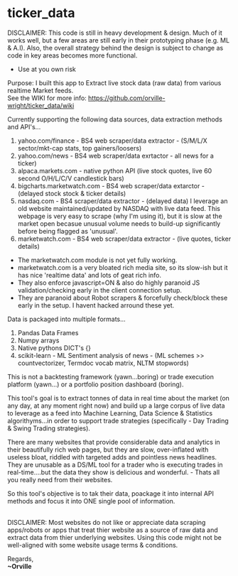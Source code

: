 # ticker_data

DISCLAIMER: This code is still in heavy development & design. Much of it works well, but a few areas are still early in their prototyping phase (e.g. ML & A.I). Also, the overall strategy behind the design is subject to change as code in key areas becomes more functional.
- Use at you own risk

Purpose: I built this app to Extract live stock data (raw data) from various realtime Market feeds.<br>
See the WIKI for more info: https://github.com/orville-wright/ticker_data/wiki

Currently supporting the following data sources, data extraction methods and API's...
  1. yahoo.com/finance  - BS4 web scraper/data extractor - (S/M/L/X sector/mkt-cap stats, top gainers/loosers)
  2. yahoo.com/news - BS4 web scraper/data exrtactor - all news for a ticker)
  2. alpaca.markets.com - native python API (live stock quotes, live 60 second O/H/L/C/V candlestick bars)
  3. bigcharts.marketwatch.com  - BS4 web scraper/data extarctor - (delayed stock stock & ticker details)
  4. nasdaq.com - BS4 scraper/data extractor - (delayed data)
     I leverage an old website maintained/updated by NASDAQ with live data feed. This webpage is very easy to scrape (why I'm using it), but it is slow at the market open becasue unusual volume needs to build-up significantly before being flagged as 'unusual'.
  5. marketwatch.com - BS4 web scraper/data extractor - (live quotes, ticker details)
  * The marketwatch.com module is not yet fully working.
  * marketwatch.com is a very bloated rich media site, so its slow-ish but it has nice 'realtime data' and lots of geat rich info.
  * They also enforce javascript=ON & also do highly paranoid JS validation/checking early in the client connection setup.
  * They are paranoid about Robot scrapers & forcefully check/block these early in the setup. I havent hacked arround these yet.

Data is packaged into multiple formats...
1. Pandas Data Frames
2. Numpy arrays
3. Native pythons DICT's {}
4. scikit-learn - ML Sentiment analysis of news - (ML schemes >> countvectorizer, Termdoc vocab matrix, NLTM stopwords)

This is not a backtesting framework (yawn...boring) or trade execution platform (yawn...) or a portfolio position dashboard (boring).

This tool's goal is to extract tonnes of data in real time about the market (on any day, at any moment right now) and build up a
large corpus of live data to leverage as a feed into Machine Learning, Data Science & Statistics algorithyms...in order to support
trade strategies (specifically - Day Trading & Swing Trading strategies).

There are many websites that provide considerable data and analytics in their beautifully rich web pages, but they are slow, 
over-inflated with useless bloat, riddled with targeted adds and pointless news headlines. They are unusable as a DS/ML tool for a
trader who is executing trades in real-time....but the data they show is delicious and wonderful. - Thats all you really need from
their websites.

So this tool's objective is to tak their data, poackage it into internal API methods and focus it into ONE single pool of information.
<br>
<br>

DISCLAIMER: Most websites do not like or appreciate data scraping apps/robots or apps that treat thier website as a source of raw data and extract data from thier underlying websites. Using this code might not be well-aligned with some website usage terms & conditions.

Regards,<br>
**~Orville**
